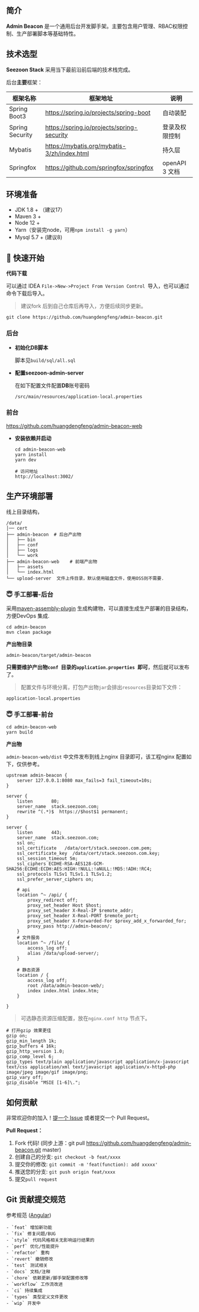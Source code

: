 ## 简介

**Admin Beacon** 是一个通用后台开发脚手架。主要包含用户管理、RBAC权限控制、生产部署脚本等基础特性。

## 技术选型

**Seezoon Stack** 采用当下最前沿前后端的技术栈完成。

后台**主要**框架：

| 框架名称            | 框架地址                                        | 说明           |
|-----------------|---------------------------------------------|--------------|
| Spring Boot3    | https://spring.io/projects/spring-boot      | 自动装配         |
| Spring Security | https://spring.io/projects/spring-security  | 登录及权限控制      |
| Mybatis         | https://mybatis.org/mybatis-3/zh/index.html | 持久层          |
| Springfox       | https://github.com/springfox/springfox      | openAPI 3 文档 |

## 环境准备

- JDK 1.8 + （建议17）
- Maven 3 +
- Node 12 +
- Yarn（安装完node，可用`npm install -g yarn`）
- Mysql 5.7 + (建议8)

## 🚀 快速开始

**代码下载**

可以通过 IDEA `File->New->Project From Version Control `导入，也可以通过命令下载后导入。

> 建议fork 后到自己仓库后再导入，方便后续同步更新。

```
git clone https://github.com/huangdengfeng/admin-beacon.git
```

### 后台

- **初始化DB脚本**

  脚本见`build/sql/all.sql`

- **配置seezoon-admin-server**

  在如下配置文件配置**DB**账号密码

  `/src/main/resources/application-local.properties`

### 前台

https://github.com/huangdengfeng/admin-beacon-web

- **安装依赖并启动**

  ```
  cd admin-beacon-web
  yarn install
  yarn dev 
  
  # 访问地址
  http://localhost:3002/
  ```

## 生产环境部署

线上目录结构，

```
/data/
│── cert
├── admin-beacon  # 后台产出物
│   ├── bin
│   ├── conf
│   ├── logs
│   └── work
├── admin-beacon-web    # 前端产出物
│   ├── assets
│   └── index.html
└── upload-server  文件上传目录，默认使用磁盘文件，使用OSS则不需要.
```

### 😇 手工部署-后台

采用[maven-assembly-plugin](http://maven.apache.org/plugins/maven-assembly-plugin/)
生成构建物，可以直接生成生产部署的目录结构，方便DevOps 集成.

```
cd admin-beacon
mvn clean package
```

**产出物目录**

`admin-beacon/target/admin-beacon`

**只需要维护产出物`conf `目录的`application.properties `即可**，然后就可以发布了。

> 配置文件与环境分离，打包产出物`jar`会排出`resources`目录如下文件：

```
application-local.properties
```

### 😇 手工部署-前台

```
cd admin-beacon-web
yarn build
```

**产出物**

`admin-beacon-web/dist` 中文件发布到线上nginx 目录即可，该工程nginx 配置如下，仅供参考。

```
upstream admin-beacon {
    server 127.0.0.1:8080 max_fails=3 fail_timeout=10s;
}

server {
    listen       80;
    server_name  stack.seezoon.com;
    rewrite ^(.*)$  https://$host$1 permanent;
}

server {
    listen       443;
    server_name  stack.seezoon.com;
    ssl on;
    ssl_certificate   /data/cert/stack.seezoon.com.pem; 
    ssl_certificate_key  /data/cert/stack.seezoon.com.key;
    ssl_session_timeout 5m;
    ssl_ciphers ECDHE-RSA-AES128-GCM-SHA256:ECDHE:ECDH:AES:HIGH:!NULL:!aNULL:!MD5:!ADH:!RC4;
    ssl_protocols TLSv1 TLSv1.1 TLSv1.2;
    ssl_prefer_server_ciphers on;

    # api
    location ^~ /api/ {
        proxy_redirect off;
        proxy_set_header Host $host;
        proxy_set_header X-Real-IP $remote_addr;
        proxy_set_header X-Real-PORT $remote_port;
        proxy_set_header X-Forwarded-For $proxy_add_x_forwarded_for;
        proxy_pass http://admin-beacon/;
    }
    # 文件服务
    location ^~ /file/ {
        access_log off;
        alias /data/upload-server/;
    }

    # 静态资源
    location / {
        access_log off;
        root /data/admin-beacon-web/;
        index index.html index.htm;
    }

}
```

> 可选静态资源压缩配置，放在`nginx.conf http` 节点下。

```
# 打开gzip 效果更佳
gzip on;
gzip_min_length 1k;
gzip_buffers 4 16k;
gzip_http_version 1.0;
gzip_comp_level 6;
gzip_types text/plain application/javascript application/x-javascript text/css application/xml text/javascript application/x-httpd-php image/jpeg image/gif image/png;
gzip_vary off;
gzip_disable "MSIE [1-6]\.";
```

## 如何贡献

非常欢迎你的加入！[提一个 Issue](https://github.com/huangdengfeng/admin-beacon/issues) 或者提交一个
Pull Request。

**Pull Request：**

1. Fork 代码! (同步上游：git pull https://github.com/huangdengfeng/admin-beacon.git master)
2. 创建自己的分支: `git checkout -b feat/xxxx`
3. 提交你的修改: `git commit -m 'feat(function): add xxxxx'`
4. 推送您的分支: `git push origin feat/xxxx`
5. 提交`pull request`

## Git 贡献提交规范

参考规范 ([Angular](https://github.com/conventional-changelog/conventional-changelog/tree/master/packages/conventional-changelog-angular))

    - `feat` 增加新功能
    - `fix` 修复问题/BUG
    - `style` 代码风格相关无影响运行结果的
    - `perf` 优化/性能提升
    - `refactor` 重构
    - `revert` 撤销修改
    - `test` 测试相关
    - `docs` 文档/注释
    - `chore` 依赖更新/脚手架配置修改等
    - `workflow` 工作流改进
    - `ci` 持续集成
    - `types` 类型定义文件更改
    - `wip` 开发中

